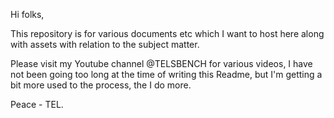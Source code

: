 Hi folks,

This repository is for various documents etc which I want to host here along with assets with relation to the subject matter.

Please visit my Youtube channel @TELSBENCH for various videos, I have not been going too long at the time of writing this Readme, but I'm getting 
a bit more used to the process, the I do more.


Peace - TEL.

